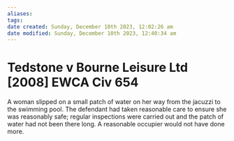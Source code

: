 ```yaml
---
aliases: 
tags: 
date created: Sunday, December 10th 2023, 12:02:26 am
date modified: Sunday, December 10th 2023, 12:40:34 am
---
```


# Tedstone v Bourne Leisure Ltd [2008] EWCA Civ 654

A woman slipped on a small patch of water on her way from the jacuzzi to the swimming pool. The defendant had taken reasonable care to ensure she was reasonably safe; regular inspections were carried out and the patch of water had not been there long. A reasonable occupier would not have done more.
